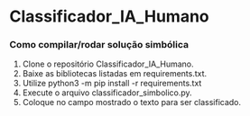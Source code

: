 # Classificador_IA_Humano
### Como compilar/rodar solução simbólica
1. Clone o repositório Classificador_IA_Humano.
2. Baixe as bibliotecas listadas em requirements.txt.
3. Utilize python3 -m pip install -r requirements.txt
4. Execute o arquivo classificador_simbolico.py.
5. Coloque no campo mostrado o texto para ser classificado.

